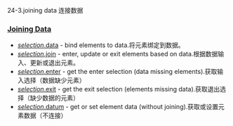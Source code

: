 24-3.joining data 连接数据

### [](https://github.com/d3/d3/blob/main/API.md#joining-data)[Joining Data](https://github.com/d3/d3-selection/blob/v3.0.0/README.md#joining-data)

-   [*selection*.data](https://github.com/d3/d3-selection/blob/v3.0.0/README.md#selection_data) - bind elements to data.将元素绑定到数据。
-   [*selection*.join](https://github.com/d3/d3-selection/blob/v3.0.0/README.md#selection_join) - enter, update or exit elements based on data.根据数据输入、更新或退出元素。
-   [*selection*.enter](https://github.com/d3/d3-selection/blob/v3.0.0/README.md#selection_enter) - get the enter selection (data missing elements).获取输入选择（数据缺少元素）
-   [*selection*.exit](https://github.com/d3/d3-selection/blob/v3.0.0/README.md#selection_exit) - get the exit selection (elements missing data).获取退出选择（缺少数据的元素）
-   [*selection*.datum](https://github.com/d3/d3-selection/blob/v3.0.0/README.md#selection_datum) - get or set element data (without joining).获取或设置元素数据（不连接）